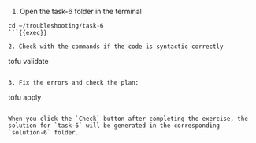 1. Open the task-6 folder in the terminal

```
cd ~/troubleshooting/task-6
```{{exec}}

2. Check with the commands if the code is syntactic correctly

```
tofu validate
```{{exec}}

3. Fix the errors and check the plan:

```
tofu apply
```{{exec}}

When you click the `Check` button after completing the exercise, the solution for `task-6` will be generated in the corresponding `solution-6` folder.
